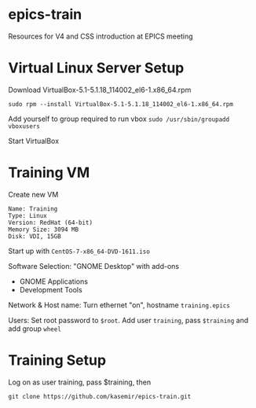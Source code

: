 # epics-train
Resources for V4 and CSS introduction at EPICS meeting

# Virtual Linux Server Setup

Download VirtualBox-5.1-5.1.18_114002_el6-1.x86_64.rpm 

`sudo rpm --install VirtualBox-5.1-5.1.18_114002_el6-1.x86_64.rpm`

Add yourself to group required to run vbox
`sudo /usr/sbin/groupadd vboxusers`

Start VirtualBox

# Training VM
Create new VM
```
Name: Training
Type: Linux
Version: RedHat (64-bit)
Memory Size: 3094 MB
Disk: VDI, 15GB
```

Start up with `CentOS-7-x86_64-DVD-1611.iso`

Software Selection: "GNOME Desktop" with add-ons
 * GNOME Applications
 * Development Tools

Network & Host name: Turn ethernet "on", hostname `training.epics`

Users: Set root password to `$root`. Add user `training`, pass `$training` and add group `wheel`


# Training Setup

Log on as user training, pass $training, then
```
git clone https://github.com/kasemir/epics-train.git
```
